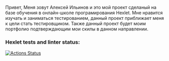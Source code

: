Привет, Меня зовут Алексей Ильинов и это мой проект сделаный на базе обучения в онлайн-школе програмирования Hexlet.
Мне нравится изучать и заниматься тестированием, данный проект приближает меня к цели стать тестировщиком.
Также данный проект будет моим портфолио подтверждающим мои скилы в данном направлении.


### Hexlet tests and linter status:
[![Actions Status](https://github.com/spaceBr1tva/qa-engineer-project-84/actions/workflows/hexlet-check.yml/badge.svg)](https://github.com/spaceBr1tva/qa-engineer-project-84/actions)
